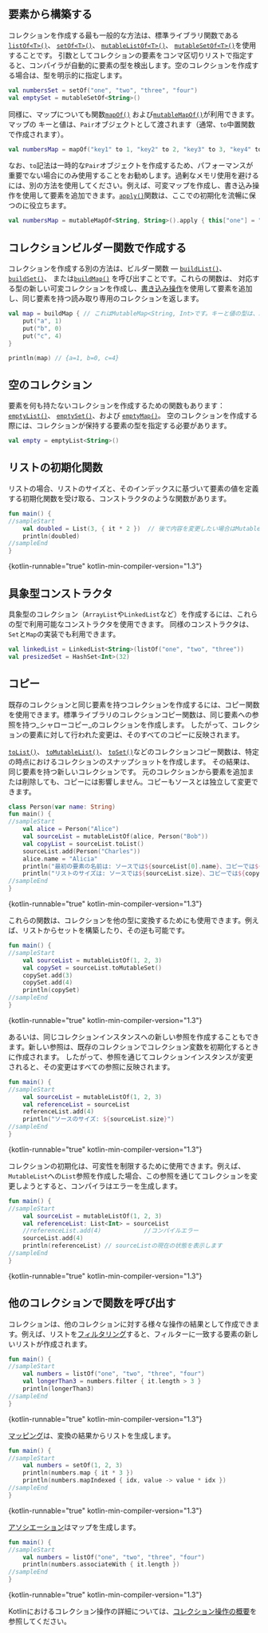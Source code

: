[//]: # (title: コレクションの構築)

## 要素から構築する

コレクションを作成する最も一般的な方法は、標準ライブラリ関数である[`listOf<T>()`](https://kotlinlang.org/api/latest/jvm/stdlib/kotlin.collections/list-of.html)、
[`setOf<T>()`](https://kotlinlang.org/api/latest/jvm/stdlib/kotlin.collections/set-of.html)、
[`mutableListOf<T>()`](https://kotlinlang.org/api/latest/jvm/stdlib/kotlin.collections/mutable-list-of.html)、
[`mutableSetOf<T>()`](https://kotlinlang.org/api/latest/jvm/stdlib/kotlin.collections/mutable-set-of.html)を使用することです。
引数としてコレクションの要素をコンマ区切りリストで指定すると、コンパイラが自動的に要素の型を検出します。空のコレクションを作成する場合は、型を明示的に指定します。

```kotlin
val numbersSet = setOf("one", "two", "three", "four")
val emptySet = mutableSetOf<String>()
```

同様に、マップについても関数[`mapOf()`](https://kotlinlang.org/api/latest/jvm/stdlib/kotlin.collections/map-of.html)
および[`mutableMapOf()`](https://kotlinlang.org/api/latest/jvm/stdlib/kotlin.collections/mutable-map-of.html)が利用できます。マップの
キーと値は、`Pair`オブジェクトとして渡されます（通常、`to`中置関数で作成されます）。

```kotlin
val numbersMap = mapOf("key1" to 1, "key2" to 2, "key3" to 3, "key4" to 1)
```

なお、`to`記法は一時的な`Pair`オブジェクトを作成するため、パフォーマンスが重要でない場合にのみ使用することをお勧めします。過剰なメモリ使用を避けるには、別の方法を使用してください。例えば、可変マップを作成し、書き込み操作を使用して要素を追加できます。[`apply()`](scope-functions.md#apply)関数は、ここでの初期化を流暢に保つのに役立ちます。

```kotlin
val numbersMap = mutableMapOf<String, String>().apply { this["one"] = "1"; this["two"] = "2" }
```

## コレクションビルダー関数で作成する

コレクションを作成する別の方法は、ビルダー関数 — [`buildList()`](https://kotlinlang.org/api/latest/jvm/stdlib/kotlin.collections/build-list.html)、[`buildSet()`](https://kotlinlang.org/api/latest/jvm/stdlib/kotlin.collections/build-set.html)、
または[`buildMap()`](https://kotlinlang.org/api/latest/jvm/stdlib/kotlin.collections/build-map.html) を呼び出すことです。これらの関数は、
対応する型の新しい可変コレクションを作成し、[書き込み操作](collection-write.md)を使用して要素を追加し、同じ要素を持つ読み取り専用のコレクションを返します。

```kotlin
val map = buildMap { // これはMutableMap<String, Int>です。キーと値の型は、以下の`put()`呼び出しから推論されます
    put("a", 1)
    put("b", 0)
    put("c", 4)
}

println(map) // {a=1, b=0, c=4}
```

## 空のコレクション

要素を何も持たないコレクションを作成するための関数もあります：[`emptyList()`](https://kotlinlang.org/api/latest/jvm/stdlib/kotlin.collections/empty-list.html)、
[`emptySet()`](https://kotlinlang.org/api/latest/jvm/stdlib/kotlin.collections/empty-set.html)、および
[`emptyMap()`](https://kotlinlang.org/api/latest/jvm/stdlib/kotlin.collections/empty-map.html)。
空のコレクションを作成する際には、コレクションが保持する要素の型を指定する必要があります。

```kotlin
val empty = emptyList<String>()
```

## リストの初期化関数

リストの場合、リストのサイズと、そのインデックスに基づいて要素の値を定義する初期化関数を受け取る、コンストラクタのような関数があります。

```kotlin
fun main() {
//sampleStart
    val doubled = List(3, { it * 2 })  // 後で内容を変更したい場合はMutableList
    println(doubled)
//sampleEnd
}
```
{kotlin-runnable="true" kotlin-min-compiler-version="1.3"}

## 具象型コンストラクタ

具象型のコレクション（`ArrayList`や`LinkedList`など）を作成するには、これらの型で利用可能なコンストラクタを使用できます。
同様のコンストラクタは、`Set`と`Map`の実装でも利用できます。

```kotlin
val linkedList = LinkedList<String>(listOf("one", "two", "three"))
val presizedSet = HashSet<Int>(32)
```

## コピー

既存のコレクションと同じ要素を持つコレクションを作成するには、コピー関数を使用できます。標準ライブラリのコレクションコピー関数は、同じ要素への参照を持つ_シャローコピー_のコレクションを作成します。
したがって、コレクションの要素に対して行われた変更は、そのすべてのコピーに反映されます。

[`toList()`](https://kotlinlang.org/api/latest/jvm/stdlib/kotlin.collections/to-list.html)、
[`toMutableList()`](https://kotlinlang.org/api/latest/jvm/stdlib/kotlin.collections/to-mutable-list.html)、
[`toSet()`](https://kotlinlang.org/api/latest/jvm/stdlib/kotlin.collections/to-set.html)などのコレクションコピー関数は、特定の時点におけるコレクションのスナップショットを作成します。
その結果は、同じ要素を持つ新しいコレクションです。
元のコレクションから要素を追加または削除しても、コピーには影響しません。コピーもソースとは独立して変更できます。

```kotlin
class Person(var name: String)
fun main() {
//sampleStart
    val alice = Person("Alice")
    val sourceList = mutableListOf(alice, Person("Bob"))
    val copyList = sourceList.toList()
    sourceList.add(Person("Charles"))
    alice.name = "Alicia"
    println("最初の要素の名前は: ソースでは${sourceList[0].name}、コピーでは${copyList[0].name}")
    println("リストのサイズは: ソースでは${sourceList.size}、コピーでは${copyList.size}")
//sampleEnd
}
```
{kotlin-runnable="true" kotlin-min-compiler-version="1.3"}

これらの関数は、コレクションを他の型に変換するためにも使用できます。例えば、リストからセットを構築したり、その逆も可能です。

```kotlin
fun main() {
//sampleStart
    val sourceList = mutableListOf(1, 2, 3)    
    val copySet = sourceList.toMutableSet()
    copySet.add(3)
    copySet.add(4)    
    println(copySet)
//sampleEnd
}
```
{kotlin-runnable="true" kotlin-min-compiler-version="1.3"}

あるいは、同じコレクションインスタンスへの新しい参照を作成することもできます。新しい参照は、既存のコレクションでコレクション変数を初期化するときに作成されます。
したがって、参照を通じてコレクションインスタンスが変更されると、その変更はすべての参照に反映されます。

```kotlin
fun main() {
//sampleStart
    val sourceList = mutableListOf(1, 2, 3)
    val referenceList = sourceList
    referenceList.add(4)
    println("ソースのサイズ: ${sourceList.size}")
//sampleEnd
}
```
{kotlin-runnable="true" kotlin-min-compiler-version="1.3"}

コレクションの初期化は、可変性を制限するために使用できます。例えば、`MutableList`への`List`参照を作成した場合、この参照を通じてコレクションを変更しようとすると、コンパイラはエラーを生成します。

```kotlin
fun main() {
//sampleStart 
    val sourceList = mutableListOf(1, 2, 3)
    val referenceList: List<Int> = sourceList
    //referenceList.add(4)            //コンパイルエラー
    sourceList.add(4)
    println(referenceList) // sourceListの現在の状態を表示します
//sampleEnd
}
```
{kotlin-runnable="true" kotlin-min-compiler-version="1.3"}

## 他のコレクションで関数を呼び出す

コレクションは、他のコレクションに対する様々な操作の結果として作成できます。例えば、リストを[フィルタリング](collection-filtering.md)すると、フィルターに一致する要素の新しいリストが作成されます。

```kotlin
fun main() {
//sampleStart 
    val numbers = listOf("one", "two", "three", "four")  
    val longerThan3 = numbers.filter { it.length > 3 }
    println(longerThan3)
//sampleEnd
}
```
{kotlin-runnable="true" kotlin-min-compiler-version="1.3"}

[マッピング](collection-transformations.md#map)は、変換の結果からリストを生成します。

```kotlin
fun main() {
//sampleStart 
    val numbers = setOf(1, 2, 3)
    println(numbers.map { it * 3 })
    println(numbers.mapIndexed { idx, value -> value * idx })
//sampleEnd
}
```
{kotlin-runnable="true" kotlin-min-compiler-version="1.3"}

[アソシエーション](collection-transformations.md#associate)はマップを生成します。

```kotlin
fun main() {
//sampleStart
    val numbers = listOf("one", "two", "three", "four")
    println(numbers.associateWith { it.length })
//sampleEnd
}
```
{kotlin-runnable="true" kotlin-min-compiler-version="1.3"}

Kotlinにおけるコレクション操作の詳細については、[コレクション操作の概要](collection-operations.md)を参照してください。